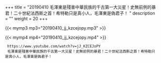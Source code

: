 +++
title = "20190410  毛澤東是殘害中華民族的千古第一大災星！史無前例的暴君！二十世紀法西斯之首！希特勒只是真小人，毛澤東是偽君子！ "
description = ""
weight = 20
+++

{{< mymp3 mp3="20190410_jj_kzcejopy.mp3" >}}

{{< mymp4 mp4="20190410_jj_kzcejopy.mp4" >}}

     
     https://www.youtube.com/watch?v=jJ_KZCEJoPY 
     毛澤東是殘害中華民族的千古第一大災星！史無前例的暴君！二十世紀法西斯之首！希特勒只是真小人，毛澤東是偽君子！ 

